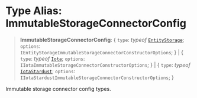 # Type Alias: ImmutableStorageConnectorConfig

> **ImmutableStorageConnectorConfig**: \{ `type`: *typeof* [`EntityStorage`](../variables/ImmutableStorageConnectorType.md#entitystorage); `options`: `IEntityStorageImmutableStorageConnectorConstructorOptions`; \} \| \{ `type`: *typeof* [`Iota`](../variables/ImmutableStorageConnectorType.md#iota); `options`: `IIotaImmutableStorageConnectorConstructorOptions`; \} \| \{ `type`: *typeof* [`IotaStardust`](../variables/ImmutableStorageConnectorType.md#iotastardust); `options`: `IIotaStardustImmutableStorageConnectorConstructorOptions`; \}

Immutable storage connector config types.

